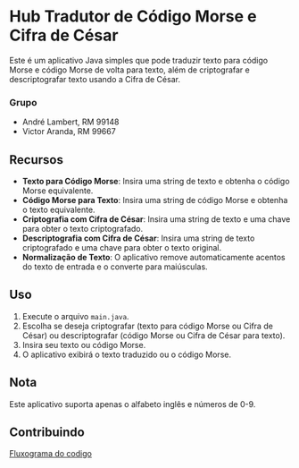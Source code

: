 # Hub Tradutor de Código Morse e Cifra de César

Este é um aplicativo Java simples que pode traduzir texto para código Morse e código Morse de volta para texto, além de criptografar e descriptografar texto usando a Cifra de César.

### Grupo
- André Lambert, RM 99148
- Victor Aranda, RM 99667

## Recursos

- **Texto para Código Morse**: Insira uma string de texto e obtenha o código Morse equivalente.
- **Código Morse para Texto**: Insira uma string de código Morse e obtenha o texto equivalente.
- **Criptografia com Cifra de César**: Insira uma string de texto e uma chave para obter o texto criptografado.
- **Descriptografia com Cifra de César**: Insira uma string de texto criptografado e uma chave para obter o texto original.
- **Normalização de Texto**: O aplicativo remove automaticamente acentos do texto de entrada e o converte para maiúsculas.

## Uso

1. Execute o arquivo `main.java`.
2. Escolha se deseja criptografar (texto para código Morse ou Cifra de César) ou descriptografar (código Morse ou Cifra de César para texto).
3. Insira seu texto ou código Morse.
4. O aplicativo exibirá o texto traduzido ou o código Morse.

## Nota

Este aplicativo suporta apenas o alfabeto inglês e números de 0-9.

## Contribuindo

[Fluxograma do codigo](https://www.codediagram.io/app/shares?token=cb6cbbc3)
